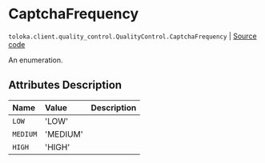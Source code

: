 # CaptchaFrequency
`toloka.client.quality_control.QualityControl.CaptchaFrequency` | [Source code](https://github.com/Toloka/toloka-kit/blob/v1.1.0.post1/src/client/quality_control.py#L56)

An enumeration.

## Attributes Description

| Name | Value | Description |
| :------| :-----------| :----------| 
`LOW`|'LOW'|
`MEDIUM`|'MEDIUM'|
`HIGH`|'HIGH'|
